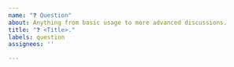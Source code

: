 ```yaml
---
name: "❓ Question"
about: Anything from basic usage to more advanced discussions.
title: "❓ <Title>."
labels: question
assignees: ''

---
```



